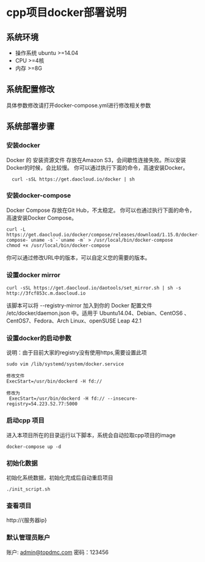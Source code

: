 # cpp项目docker部署说明

## 系统环境
- 操作系统 ubuntu >=14.04
- CPU >=4核
- 内存 >=8G

## 系统配置修改

具体参数修改请打开docker-compose.yml进行修改相关参数

## 系统部署步骤

### 安装docker

Docker 的 安装资源文件 存放在Amazon S3，会间歇性连接失败。所以安装Docker的时候，会比较慢。
你可以通过执行下面的命令，高速安装Docker。
```
  curl -sSL https://get.daocloud.io/docker | sh

```

### 安装docker-compose
Docker Compose 存放在Git Hub，不太稳定。
你可以也通过执行下面的命令，高速安装Docker Compose。

```
curl -L https://get.daocloud.io/docker/compose/releases/download/1.15.0/docker-compose-`uname -s`-`uname -m` > /usr/local/bin/docker-compose
chmod +x /usr/local/bin/docker-compose

```
你可以通过修改URL中的版本，可以自定义您的需要的版本。

### 设置docker mirror

```
curl -sSL https://get.daocloud.io/daotools/set_mirror.sh | sh -s http://3fcf853c.m.daocloud.io

```
该脚本可以将 --registry-mirror 加入到你的 Docker 配置文件 /etc/docker/daemon.json 中。适用于 Ubuntu14.04、Debian、CentOS6 、CentOS7、Fedora、Arch Linux、openSUSE Leap 42.1

### 设置docker的启动参数

说明：由于目前大家的registry没有使用https,需要设置此项
```
sudo vim /lib/systemd/system/docker.service

修改文件
ExecStart=/usr/bin/dockerd -H fd://

修改为
 ExecStart=/usr/bin/dockerd -H fd:// --insecure-registry=54.223.52.77:5000
```

### 启动cpp 项目

进入本项目所在的目录运行以下脚本，系统会自动拉取cpp项目的image
```
docker-compose up -d

```


### 初始化数据

初始化系统数据，初始化完成后自动重启项目

```
./init_script.sh

```

### 查看项目

http://{服务器ip}

### 默认管理员账户
账户: admin@topdmc.com
密码：123456
